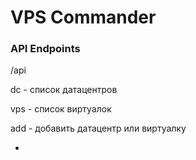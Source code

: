 # VPS Commander

### API Endpoints

/api

dc - список датацентров

vps - список виртуалок

add - добавить датацентр или виртуалку

+
